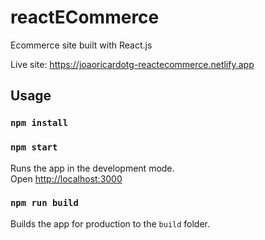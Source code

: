 # reactECommerce
Ecommerce site built with React.js

Live site: https://joaoricardotg-reactecommerce.netlify.app  

## Usage

### `npm install`

### `npm start`

Runs the app in the development mode.<br>
Open [http://localhost:3000](http://localhost:3000)

### `npm run build`

Builds the app for production to the `build` folder.<br>

